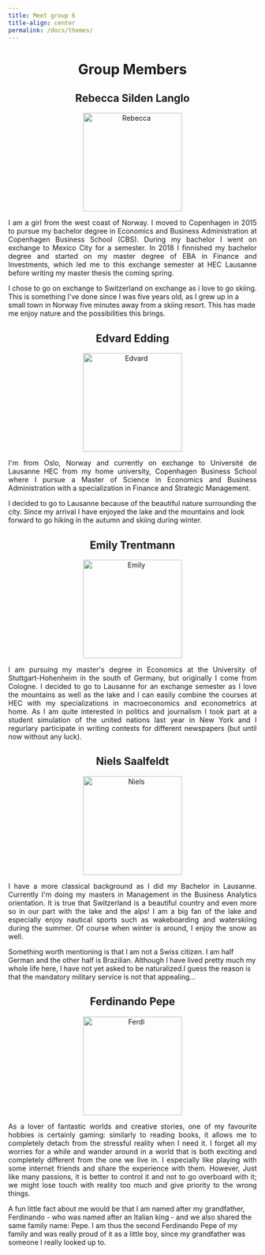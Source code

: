 ```yaml
---
title: Meet group 6
title-align: center
permalink: /docs/themes/
---
```


<h1 align ="center" class="header-light regular-pad">Group Members</h1>
<h2 align ="center" class="header-light regular-pad">Rebecca Silden Langlo</h2>
<p align = "center">
<img src="{{ "/assets/img/Rebecca.jpg" | relative_url }}" alt="Rebecca" width ="200px" height ="200px" class="img-responsive">
</p>
<p align ="justify">I am a girl from the west coast of Norway. I moved to Copenhagen in 2015 to pursue my bachelor degree in Economics and Business Administration at Copenhagen Business School (CBS). During my bachelor I went on exchange to Mexico City for a semester. In 2018 I finnished my bachelor degree and started on my master degree of EBA in  Finance and Investments, which led me to this exchange semester at HEC Lausanne before writing my master thesis the coming spring. 

I chose to go on exchange to Switzerland on exchange as i love to go skiing. This is something I've done since I was five years old, as I grew up in a small town in Norway five minutes away from a skiing resort. This has made me enjoy nature and the possibilities this brings.</p>

<h2 align ="center" class="header-light regular-pad">Edvard Edding</h2>
<p align ="center">
<img  src="{{ "/assets/img/edvard.png" | relative_url }}" width ="200px" height="200px" alt="Edvard" class="img-responsive">
</p>
<p align ="justify">I'm from Oslo, Norway and currently on exchange to Université de Lausanne HEC from my home university, Copenhagen Business School where I pursue a Master of Science in Economics and Business Administration with a specialization in Finance and Strategic Management.

I decided to go to Lausanne because of the beautiful nature surrounding the city. Since my arrival I have enjoyed the lake and the mountains and look forward to go hiking in the autumn and skiing during winter.</p> 

<h2 align ="center" class="header-light regular-pad">Emily Trentmann</h2>
<p align = "center">
<img src="{{ "/assets/img/Emily.jpg" | relative_url }}" alt="Emily" width ="200px" height ="200px" class="img-responsive">
</p>
<p align ="justify">I am pursuing my master's degree in Economics at the University of Stuttgart-Hohenheim in the south of Germany, but originally I come from Cologne. I decided to go to Lausanne for an exchange semester as I love the mountains as well as the lake and I can easily combine the courses at HEC with my specializations in macroeconomics and econometrics at home. As I am quite interested in politics and journalism I took part at a student simulation of the united nations last year in New York and I regurlary participate in writing contests for different newspapers (but until now without any luck). </p>

<h2 align ="center" class="header-light regular-pad">Niels Saalfeldt</h2>
<p align ="center">
<img src="{{ "/assets/img/Niels-tessin.jpg" | relative_url }}" alt="Niels" width ="200px" height = "200px" class="img-responsive">
</p>
<p align ="justify">I have a more classical background as I did my Bachelor in Lausanne. Currently I'm doing my masters in Management in the Business Analytics orientation. It is true that Switzerland is a beautiful country and even more so in our part with the lake and the alps! I am a big fan of the lake and especially enjoy nautical sports such as wakeboarding and waterskiing during the summer. Of course when winter is around, I enjoy the snow as well.

Something worth mentioning is that I am not a Swiss citizen. I am half German and the other half is Brazilian. Although I have lived pretty much my whole life here, I have not yet asked to be naturalized.I guess the reason is that the mandatory military service is not that appealing...</p>

<h2 align ="center" class="header-light regular-pad">Ferdinando Pepe</h2>
<p align = "center">
<img src="{{ "/assets/img/Ferdi.jpg" | relative_url }}" alt="Ferdi" width ="200px" height ="200px" class="img-responsive">
</p>
<p align ="justify">As a lover of fantastic worlds and creative stories, one of my favourite hobbies is certainly gaming: similarly to reading books, it allows me to completely detach from the stressful reality when I need it. I forget all my worries for a while and wander around in a world that is both exciting and completely different from the one we live in. I especially like playing with some internet friends and share the experience with them. 
However, Just like many passions, it is better to control it and not to go overboard with it; we might lose touch with reality too much and give priority to the wrong things.

A fun little fact about me would be that I am named after my grandfather, Ferdinando - who was named after an Italian king  - and we also shared the same family name: Pepe. I am thus the second Ferdinando Pepe of my family and was really proud of it as a little boy, since my grandfather was someone I really looked up to.</p>
